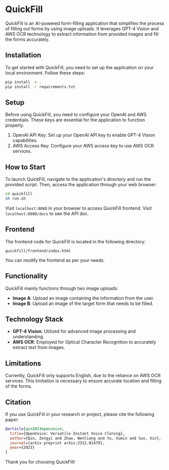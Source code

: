 # QuickFill

QuickFill is an AI-powered form-filling application that simplifies the process of filling out forms by using image uploads. It leverages GPT-4 Vision and AWS OCR technology to extract information from provided images and fill the forms accurately.

## Installation

To get started with QuickFill, you need to set up the application on your local environment. Follow these steps:

```bash
pip install -e .
pip install -r requirements.txt
```

## Setup

Before using QuickFill, you need to configure your OpenAI and AWS credentials. These keys are essential for the application to function properly.

1. OpenAI API Key: Set up your OpenAI API key to enable GPT-4 Vision capabilities.
2. AWS Access Key: Configure your AWS access key to use AWS OCR services.

## How to Start

To launch QuickFill, navigate to the application's directory and run the provided script. Then, access the application through your web browser:

```bash
cd quickfill
sh run.sh
```

Visit `localhost:8080` in your browser to access QuickFill frontend.
Visit `localhost:8080/docs` to see the API doc.

## Frontend

The frontend code for QuickFill is located in the following directory:

```
quickfill/frontend/index.html
```

You can modify the frontend as per your needs.

## Functionality

QuickFill mainly functions through two image uploads:

- **Image A**: Upload an image containing the information from the user.
- **Image B**: Upload an image of the target form that needs to be filled.

## Technology Stack

- **GPT-4 Vision**: Utilized for advanced image processing and understanding.
- **AWS OCR**: Employed for Optical Character Recognition to accurately extract text from images.

## Limitations

Currently, QuickFill only supports English, due to the reliance on AWS OCR services. This limitation is necessary to ensure accurate location and filling of the forms.

## Citation

If you use QuickFill in your research or project, please cite the following paper:

```bibtex
@article{qin2023openvoice,
  title={OpenVoice: Versatile Instant Voice Cloning},
  author={Qin, Zengyi and Zhao, Wenliang and Yu, Xumin and Sun, Xin},
  journal={arXiv preprint arXiv:2312.01479},
  year={2023}
}
```

Thank you for choosing QuickFill!
```
